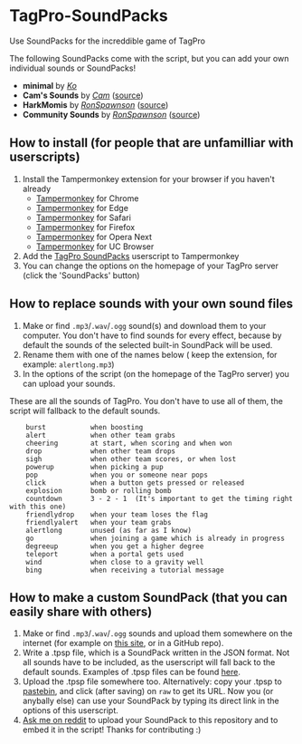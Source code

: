 # TagPro-SoundPacks
Use SoundPacks for the increddible game of TagPro

The following SoundPacks come with the script, but you can add your own individual sounds or SoundPacks!

* **minimal** by [*Ko*](https://reddit.com/u/Wilcooo)
* **Cam's Sounds** by [*Cam*](https://reddit.com/u/StrayCam) ([source](https://redd.it/2iw5di))
* **HarkMomis** by [*RonSpawnson*](https://reddit.com/u/RonSpawnsonTP) ([source](https://redd.it/3fg1yb))
* **Community Sounds** by [*RonSpawnson*](https://reddit.com/u/RonSpawnsonTP) ([source](https://go.twitch.tv/ronspawnson/videos/all))

## How to install (for people that are unfamilliar with userscripts)
1. Install the Tampermonkey extension for your browser if you haven't already
   + [Tampermonkey](https://chrome.google.com/webstore/detail/dhdgffkkebhmkfjojejmpbldmpobfkfo "Install on Chrome") for Chrome
   + [Tampermonkey](https://www.microsoft.com/store/apps/9NBLGGH5162S "Install on Edge") for Edge
   + [Tampermonkey](https://safari.tampermonkey.net/tampermonkey.safariextz "Install on Safari") for Safari
   + [Tampermonkey](https://addons.mozilla.org/en-US/firefox/addon/tampermonkey/ "Install on Firefox") for Firefox
   + [Tampermonkey](https://addons.opera.com/en/extensions/details/tampermonkey-beta/ "Install on Opera Next") for Opera Next
   + [Tampermonkey](https://play.google.com/store/apps/details?id=net.tampermonkey.uc "Install on UC Browser") for UC Browser
2. Add the [TagPro SoundPacks](https://github.com/wilcooo/TagPro-SoundPacks/raw/master/tpsp.user.js "Add to Tampermonkey") userscript to Tampermonkey
3. You can change the options on the homepage of your TagPro server (click the 'SoundPacks' button)

## How to replace sounds with your own sound files
1. Make or find `.mp3`/`.wav`/`.ogg` sound(s) and download them to your computer. You don't have to find sounds for every effect, because by default the sounds of the selected built-in SoundPack will be used.
2. Rename them with one of the names below ( keep the extension, for example: `alertlong.mp3`)
3. In the options of the script (on the homepage of the TagPro server) you can upload your sounds.

These are all the sounds of TagPro. You don't have to use all of them, the script will fallback to the default sounds.

        burst           when boosting
        alert           when other team grabs
        cheering        at start, when scoring and when won
        drop            when other team drops
        sigh            when other team scores, or when lost
        powerup         when picking a pup
        pop             when you or someone near pops
        click           when a button gets pressed or released
        explosion       bomb or rolling bomb
        countdown       3 - 2 - 1  (It's important to get the timing right with this one)
        friendlydrop    when your team loses the flag
        friendlyalert   when your team grabs
        alertlong       unused (as far as I know)
        go              when joining a game which is already in progress
        degreeup        when you get a higher degree
        teleport        when a portal gets used
        wind            when close to a gravity well
        bing            when receiving a tutorial message

## How to make a custom SoundPack (that you can easily share with others)
1. Make or find `.mp3`/`.wav`/`.ogg` sounds and upload them somewhere on the internet (for example on [this site](https://vocaroo.com/?upload), or in a GitHub repo).
2. Write a .tpsp file, which is a SoundPack written in the JSON format. Not all sounds have to be included, as the userscript will fall back to the default sounds. Examples of .tpsp files can be found [here](SoundPacks "SoundPacks").
3. Upload the .tpsp file somewhere too. Alternatively: copy your .tpsp to [pastebin](https://pastebin.com), and click (after saving) on `raw` to get its URL. Now you (or anybally else) can use your SoundPack by typing its direct link in the options of this userscript.
4. [Ask me on reddit](https://reddit.com/user/wilcooo "/u/wilcooo") to upload your SoundPack to this repository and to embed it in the script! Thanks for contributing :)
